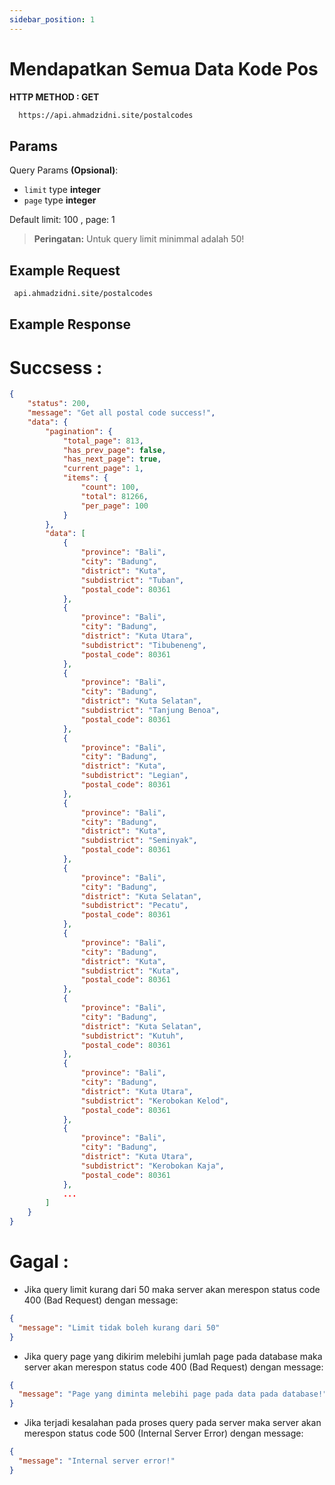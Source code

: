 ```yaml
---
sidebar_position: 1
---
```


# Mendapatkan Semua Data Kode Pos

**HTTP METHOD : GET**

```txt title="endpoint"
  https://api.ahmadzidni.site/postalcodes
```

## Params

Query Params **(Opsional)**:

- `limit` type **integer**
- `page` type **integer**

Default limit: 100 , page: 1

> **Peringatan:** Untuk query limit minimmal adalah 50!

## Example Request

```txt title="GET"
 api.ahmadzidni.site/postalcodes
```

## Example Response

# Succsess :

```json title="200"
{
    "status": 200,
    "message": "Get all postal code success!",
    "data": {
        "pagination": {
            "total_page": 813,
            "has_prev_page": false,
            "has_next_page": true,
            "current_page": 1,
            "items": {
                "count": 100,
                "total": 81266,
                "per_page": 100
            }
        },
        "data": [
            {
                "province": "Bali",
                "city": "Badung",
                "district": "Kuta",
                "subdistrict": "Tuban",
                "postal_code": 80361
            },
            {
                "province": "Bali",
                "city": "Badung",
                "district": "Kuta Utara",
                "subdistrict": "Tibubeneng",
                "postal_code": 80361
            },
            {
                "province": "Bali",
                "city": "Badung",
                "district": "Kuta Selatan",
                "subdistrict": "Tanjung Benoa",
                "postal_code": 80361
            },
            {
                "province": "Bali",
                "city": "Badung",
                "district": "Kuta",
                "subdistrict": "Legian",
                "postal_code": 80361
            },
            {
                "province": "Bali",
                "city": "Badung",
                "district": "Kuta",
                "subdistrict": "Seminyak",
                "postal_code": 80361
            },
            {
                "province": "Bali",
                "city": "Badung",
                "district": "Kuta Selatan",
                "subdistrict": "Pecatu",
                "postal_code": 80361
            },
            {
                "province": "Bali",
                "city": "Badung",
                "district": "Kuta",
                "subdistrict": "Kuta",
                "postal_code": 80361
            },
            {
                "province": "Bali",
                "city": "Badung",
                "district": "Kuta Selatan",
                "subdistrict": "Kutuh",
                "postal_code": 80361
            },
            {
                "province": "Bali",
                "city": "Badung",
                "district": "Kuta Utara",
                "subdistrict": "Kerobokan Kelod",
                "postal_code": 80361
            },
            {
                "province": "Bali",
                "city": "Badung",
                "district": "Kuta Utara",
                "subdistrict": "Kerobokan Kaja",
                "postal_code": 80361
            },
            ...
        ]
    }
}
```

# Gagal :

- Jika query limit kurang dari 50 maka server akan merespon status code 400 (Bad Request) dengan message:

```json title="400"
{
  "message": "Limit tidak boleh kurang dari 50"
}
```

- Jika query page yang dikirim melebihi jumlah page pada database maka server akan merespon status code 400 (Bad Request) dengan message:

```json title="400"
{
  "message": "Page yang diminta melebihi page pada data pada database!"
}
```

- Jika terjadi kesalahan pada proses query pada server maka server akan merespon status code 500 (Internal Server Error) dengan message:

```json title="500"
{
  "message": "Internal server error!"
}
```

<!--
- `src/pages/index.js` → `localhost:3000/`
- `src/pages/foo.md` → `localhost:3000/foo`
- `src/pages/foo/bar.js` → `localhost:3000/foo/bar`

## Create your first React Page

Create a file at `src/pages/my-react-page.js`:

```jsx title="src/pages/my-react-page.js"
import React from "react";
import Layout from "@theme/Layout";

export default function MyReactPage() {
  return (
    <Layout>
      <h1>My React page</h1>
      <p>This is a React page</p>
    </Layout>
  );
}
```

A new page is now available at [http://localhost:3000/my-react-page](http://localhost:3000/my-react-page).

## Create your first Markdown Page

Create a file at `src/pages/my-markdown-page.md`:

```mdx title="src/pages/my-markdown-page.md"
# My Markdown page

This is a Markdown page
```

A new page is now available at [http://localhost:3000/my-markdown-page](http://localhost:3000/my-markdown-page). -->
